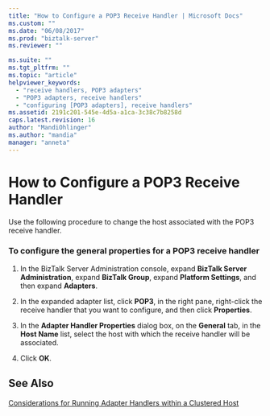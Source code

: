 ```yaml
---
title: "How to Configure a POP3 Receive Handler | Microsoft Docs"
ms.custom: ""
ms.date: "06/08/2017"
ms.prod: "biztalk-server"
ms.reviewer: ""

ms.suite: ""
ms.tgt_pltfrm: ""
ms.topic: "article"
helpviewer_keywords: 
  - "receive handlers, POP3 adapters"
  - "POP3 adapters, receive handlers"
  - "configuring [POP3 adapters], receive handlers"
ms.assetid: 2191c201-545e-4d5a-a1ca-3c38c7b8258d
caps.latest.revision: 16
author: "MandiOhlinger"
ms.author: "mandia"
manager: "anneta"
---
```

# How to Configure a POP3 Receive Handler
Use the following procedure to change the host associated with the POP3 receive handler.  
  
### To configure the general properties for a POP3 receive handler  
  
1.  In the BizTalk Server Administration console, expand **BizTalk Server Administration**, expand **BizTalk Group**, expand **Platform Settings**, and then expand **Adapters**.  
  
2.  In the expanded adapter list, click **POP3**, in the right pane, right-click the receive handler that you want to configure, and then click **Properties**.  
  
3.  In the **Adapter Handler Properties** dialog box, on the **General** tab, in the **Host Name** list, select the host with which the receive handler will be associated.  
  
4.  Click **OK**.  
  
## See Also  
 [Considerations for Running Adapter Handlers within a Clustered Host](../core/considerations-for-running-adapter-handlers-within-a-clustered-host1.md)
